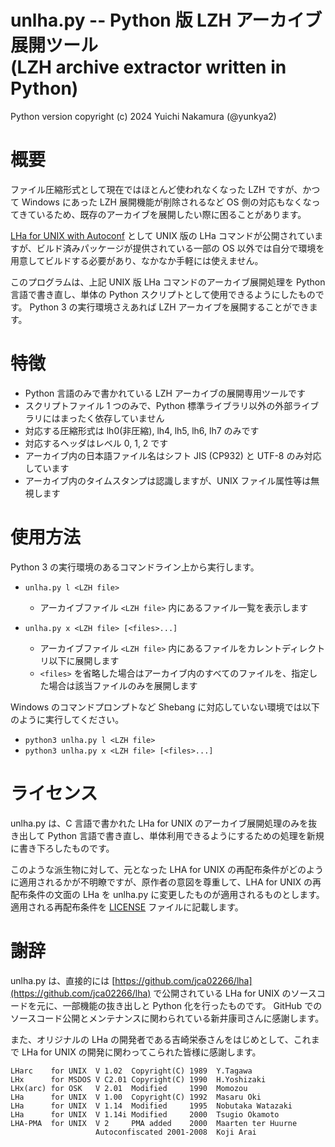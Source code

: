 unlha.py -- Python 版 LZH アーカイブ展開ツール\
(LZH archive extractor written in Python)
===================================================

Python version copyright (c) 2024 Yuichi Nakamura (@yunkya2)

# 概要

ファイル圧縮形式として現在ではほとんど使われなくなった LZH ですが、かつて Windows にあった LZH 展開機能が削除されるなど OS 側の対応もなくなってきているため、既存のアーカイブを展開したい際に困ることがあります。

[LHa for UNIX with Autoconf](https://github.com/jca02266/lha) として UNIX 版の LHa コマンドが公開されていますが、ビルド済みパッケージが提供されている一部の OS 以外では自分で環境を用意してビルドする必要があり、なかなか手軽には使えません。

このプログラムは、上記 UNIX 版 LHa コマンドのアーカイブ展開処理を Python 言語で書き直し、単体の Python スクリプトとして使用できるようにしたものです。
Python 3 の実行環境さえあれば LZH アーカイブを展開することができます。


# 特徴

* Python 言語のみで書かれている LZH アーカイブの展開専用ツールです
* スクリプトファイル 1 つのみで、Python 標準ライブラリ以外の外部ライブラリにはまったく依存していません
* 対応する圧縮形式は lh0(非圧縮), lh4, lh5, lh6, lh7 のみです
* 対応するヘッダはレベル 0, 1, 2 です
* アーカイブ内の日本語ファイル名はシフト JIS (CP932) と UTF-8 のみ対応しています
* アーカイブ内のタイムスタンプは認識しますが、UNIX ファイル属性等は無視します

# 使用方法

Python 3 の実行環境のあるコマンドライン上から実行します。

* `unlha.py l <LZH file>`
  * アーカイブファイル `<LZH file>` 内にあるファイル一覧を表示します

* `unlha.py x <LZH file> [<files>...]`
  * アーカイブファイル `<LZH file>` 内にあるファイルをカレントディレクトリ以下に展開します
  * `<files>` を省略した場合はアーカイブ内のすべてのファイルを、指定した場合は該当ファイルのみを展開します

Windows のコマンドプロンプトなど Shebang に対応していない環境では以下のように実行してください。
* `python3 unlha.py l <LZH file>`
* `python3 unlha.py x <LZH file> [<files>...]`

# ライセンス

unlha.py は、C 言語で書かれた LHa for UNIX のアーカイブ展開処理のみを抜き出して Python 言語で書き直し、単体利用できるようにするための処理を新規に書き下ろしたものです。

このような派生物に対して、元となった LHA for UNIX の再配布条件がどのように適用されるかが不明瞭ですが、原作者の意図を尊重して、LHA for UNIX の再配布条件の文面の LHa を unlha.py に変更したものが適用されるものとします。適用される再配布条件を [LICENSE](LICENSE) ファイルに記載します。

# 謝辞

unlha.py は、直接的には [https://github.com/jca02266/lha](https://github.com/jca02266/lha) で公開されている LHa for UNIX のソースコードを元に、一部機能の抜き出しと Python 化を行ったものです。
GitHub でのソースコード公開とメンテナンスに関わられている新井康司さんに感謝します。

また、オリジナルの LHa の開発者である吉崎栄泰さんをはじめとして、これまで LHa for UNIX の開発に関わってこられた皆様に感謝します。
```
LHarc    for UNIX  V 1.02  Copyright(C) 1989  Y.Tagawa
LHx      for MSDOS V C2.01 Copyright(C) 1990  H.Yoshizaki
LHx(arc) for OSK   V 2.01  Modified     1990  Momozou
LHa      for UNIX  V 1.00  Copyright(C) 1992  Masaru Oki
LHa      for UNIX  V 1.14  Modified     1995  Nobutaka Watazaki
LHa      for UNIX  V 1.14i Modified     2000  Tsugio Okamoto
LHA-PMA  for UNIX  V 2     PMA added    2000  Maarten ter Huurne
                   Autoconfiscated 2001-2008  Koji Arai
```
